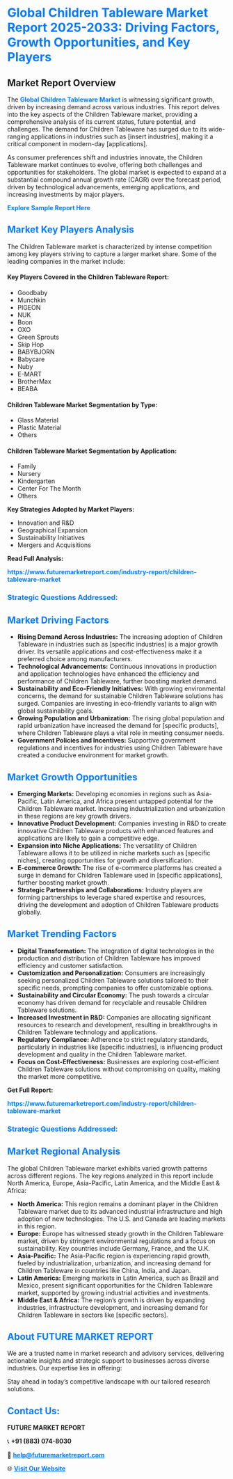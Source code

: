 <h1 style="color: #007BFF;">Global Children Tableware Market Report 2025-2033: Driving Factors, Growth Opportunities, and Key Players</h1>

<section id="overview">
<h2>Market Report Overview</h2>
<p>The <a href="https://www.futuremarketreport.com/industry-report/children-tableware-market" style="color: #007BFF; text-decoration: none;"><strong>Global Children Tableware Market</strong></a> is witnessing significant growth, driven by increasing demand across various industries. This report delves into the key aspects of the Children Tableware market, providing a comprehensive analysis of its current status, future potential, and challenges. The demand for Children Tableware has surged due to its wide-ranging applications in industries such as [insert industries], making it a critical component in modern-day [applications].</p>
<p>As consumer preferences shift and industries innovate, the Children Tableware market continues to evolve, offering both challenges and opportunities for stakeholders. The global market is expected to expand at a substantial compound annual growth rate (CAGR) over the forecast period, driven by technological advancements, emerging applications, and increasing investments by major players.</p>
</section>

<section id="overview">
<p><a href="https://www.futuremarketreport.com/request-sample/reportId=102702" style="color: #007BFF; text-decoration: none;"><strong>Explore Sample Report Here</strong></a></p>
</section>

<section id="key-players">
<h2 style="color: #007BFF;">Market Key Players Analysis</h2>
<p>The Children Tableware market is characterized by intense competition among key players striving to capture a larger market share. Some of the leading companies in the market include:</p>
<h4>Key Players Covered in the Children Tableware Report:</h4>
<ul><li>Goodbaby</li><li>Munchkin</li><li>PIGEON</li><li>NUK</li><li>Boon</li><li>OXO</li><li>Green Sprouts</li><li>Skip Hop</li><li>BABYBJORN</li><li>Babycare</li><li>Nuby</li><li>E-MART</li><li>BrotherMax</li><li>BEABA</li></ul>
<h4>Children Tableware Market Segmentation by Type:</h4>
<ul><li>Glass Material</li><li>Plastic Material</li><li>Others</li></ul>

<h4>Children Tableware Market Segmentation by Application:</h4>
<ul><li>Family</li><li>Nursery</li><li>Kindergarten</li><li>Center For The Month</li><li>Others</li></ul>
<p><strong>Key Strategies Adopted by Market Players:</strong></p>
<ul>
<li>Innovation and R&D</li>
<li>Geographical Expansion</li>
<li>Sustainability Initiatives</li>
<li>Mergers and Acquisitions</li>
</ul>
</section>

<section>
<p><strong>Read Full Analysis: </strong></p><a href="https://www.futuremarketreport.com/industry-report/children-tableware-market" style="color: #007BFF; text-decoration: none;"><strong>https://www.futuremarketreport.com/industry-report/children-tableware-market</strong></a>
<h3 style="color: #007BFF;">Strategic Questions Addressed:</h3>
</section>

<section id="driving-factors">
<h2 style="color: #007BFF;">Market Driving Factors</h2>
<ul>
<li><strong>Rising Demand Across Industries:</strong> The increasing adoption of Children Tableware in industries such as [specific industries] is a major growth driver. Its versatile applications and cost-effectiveness make it a preferred choice among manufacturers.</li>
<li><strong>Technological Advancements:</strong> Continuous innovations in production and application technologies have enhanced the efficiency and performance of Children Tableware, further boosting market demand.</li>
<li><strong>Sustainability and Eco-Friendly Initiatives:</strong> With growing environmental concerns, the demand for sustainable Children Tableware solutions has surged. Companies are investing in eco-friendly variants to align with global sustainability goals.</li>
<li><strong>Growing Population and Urbanization:</strong> The rising global population and rapid urbanization have increased the demand for [specific products], where Children Tableware plays a vital role in meeting consumer needs.</li>
<li><strong>Government Policies and Incentives:</strong> Supportive government regulations and incentives for industries using Children Tableware have created a conducive environment for market growth.</li>
</ul>
</section>

<section id="growth-opportunities">
<h2 style="color: #007BFF;">Market Growth Opportunities</h2>
<ul>
<li><strong>Emerging Markets:</strong> Developing economies in regions such as Asia-Pacific, Latin America, and Africa present untapped potential for the Children Tableware market. Increasing industrialization and urbanization in these regions are key growth drivers.</li>
<li><strong>Innovative Product Development:</strong> Companies investing in R&D to create innovative Children Tableware products with enhanced features and applications are likely to gain a competitive edge.</li>
<li><strong>Expansion into Niche Applications:</strong> The versatility of Children Tableware allows it to be utilized in niche markets such as [specific niches], creating opportunities for growth and diversification.</li>
<li><strong>E-commerce Growth:</strong> The rise of e-commerce platforms has created a surge in demand for Children Tableware used in [specific applications], further boosting market growth.</li>
<li><strong>Strategic Partnerships and Collaborations:</strong> Industry players are forming partnerships to leverage shared expertise and resources, driving the development and adoption of Children Tableware products globally.</li>
</ul>
</section>

<section id="trending-factors">
<h2 style="color: #007BFF;">Market Trending Factors</h2>
<ul>
<li><strong>Digital Transformation:</strong> The integration of digital technologies in the production and distribution of Children Tableware has improved efficiency and customer satisfaction.</li>
<li><strong>Customization and Personalization:</strong> Consumers are increasingly seeking personalized Children Tableware solutions tailored to their specific needs, prompting companies to offer customizable options.</li>
<li><strong>Sustainability and Circular Economy:</strong> The push towards a circular economy has driven demand for recyclable and reusable Children Tableware solutions.</li>
<li><strong>Increased Investment in R&D:</strong> Companies are allocating significant resources to research and development, resulting in breakthroughs in Children Tableware technology and applications.</li>
<li><strong>Regulatory Compliance:</strong> Adherence to strict regulatory standards, particularly in industries like [specific industries], is influencing product development and quality in the Children Tableware market.</li>
<li><strong>Focus on Cost-Effectiveness:</strong> Businesses are exploring cost-efficient Children Tableware solutions without compromising on quality, making the market more competitive.</li>
</ul>
</section>

<section>
<p><strong>Get Full Report: </strong></p><a href="https://www.futuremarketreport.com/industry-report/children-tableware-market" style="color: #007BFF; text-decoration: none;"><strong>https://www.futuremarketreport.com/industry-report/children-tableware-market</strong></a>
<h3 style="color: #007BFF;">Strategic Questions Addressed:</h3>
</section>


<section id="regional-analysis">
<h2 style="color: #007BFF;">Market Regional Analysis</h2>
<p>The global Children Tableware market exhibits varied growth patterns across different regions. The key regions analyzed in this report include North America, Europe, Asia-Pacific, Latin America, and the Middle East & Africa:</p>
<ul>
<li><strong>North America:</strong> This region remains a dominant player in the Children Tableware market due to its advanced industrial infrastructure and high adoption of new technologies. The U.S. and Canada are leading markets in this region.</li>
<li><strong>Europe:</strong> Europe has witnessed steady growth in the Children Tableware market, driven by stringent environmental regulations and a focus on sustainability. Key countries include Germany, France, and the U.K.</li>
<li><strong>Asia-Pacific:</strong> The Asia-Pacific region is experiencing rapid growth, fueled by industrialization, urbanization, and increasing demand for Children Tableware in countries like China, India, and Japan.</li>
<li><strong>Latin America:</strong> Emerging markets in Latin America, such as Brazil and Mexico, present significant opportunities for the Children Tableware market, supported by growing industrial activities and investments.</li>
<li><strong>Middle East & Africa:</strong> The region’s growth is driven by expanding industries, infrastructure development, and increasing demand for Children Tableware in sectors like [specific sectors].</li>
</ul>
</section>

<footer>
<h2 style="color: #007BFF;">About FUTURE MARKET REPORT</h2>
<p>We are a trusted name in market research and advisory services, delivering actionable insights and strategic support to businesses across diverse industries. Our expertise lies in offering:</p>

<p>Stay ahead in today’s competitive landscape with our tailored research solutions.</p>

<h2 style="color: #007BFF;">Contact Us:</h2>
<p><strong>FUTURE MARKET REPORT</strong></p>
<p>📞 <strong>+91 (883) 074-8030</strong></p>
<p>📧 <strong><a href="mailto:help@futuremarketreport.com" style="color: #007BFF;">help@futuremarketreport.com</a></strong></p>
<p>🌐 <strong><a href="https://www.futuremarketreport.com/" style="color: #007BFF;">Visit Our Website</a></strong></p>
</footer>